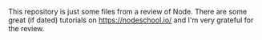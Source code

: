 This repository is just some files from a review of Node. There are some great (if dated) tutorials on https://nodeschool.io/ and I'm very grateful for the review. 


